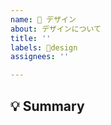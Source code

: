 ```yaml
---
name: 🎨 デザイン
about: デザインについて
title: ''
labels: 🎨design
assignees: ''

---
```


<!--
Issueありがとうございます!
まず初めに, Issueの重複を避けるために, そのIssueが既に報告されていないか確認してください.
-->

## 💡 Summary

<!-- どの箇所の何を，どう変えたいかを具体的にまとめてください -->
